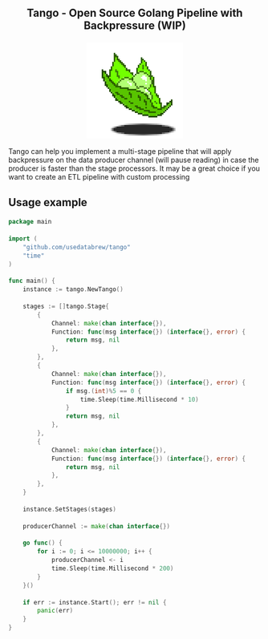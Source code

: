 ## <p align="center">Tango - Open Source Golang Pipeline with Backpressure (WIP)</p>

<p align="center">
  <img src="./image/logo.png" alt="">
</p>

Tango can help you implement a multi-stage pipeline that will apply backpressure on the data producer channel (will pause
reading)
in case the producer is faster than the stage processors. It may be a great choice if you want to create an ETL pipeline with
custom processing


## Usage example

```go
package main

import (
	"github.com/usedatabrew/tango"
	"time"
)

func main() {
	instance := tango.NewTango()

	stages := []tango.Stage{
		{
			Channel: make(chan interface{}),
			Function: func(msg interface{}) (interface{}, error) {
				return msg, nil
			},
		},
		{
			Channel: make(chan interface{}),
			Function: func(msg interface{}) (interface{}, error) {
				if msg.(int)%5 == 0 {
					time.Sleep(time.Millisecond * 10)
				}
				return msg, nil
			},
		},
		{
			Channel: make(chan interface{}),
			Function: func(msg interface{}) (interface{}, error) {
				return msg, nil
			},
		},
	}
	
	instance.SetStages(stages)

	producerChannel := make(chan interface{})

	go func() {
		for i := 0; i <= 10000000; i++ {
			producerChannel <- i
			time.Sleep(time.Millisecond * 200)
		}
	}()

	if err := instance.Start(); err != nil {
		panic(err)
	}
}
```